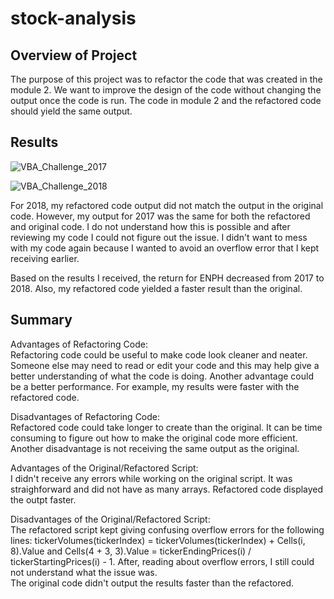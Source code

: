 # stock-analysis

## Overview of Project 
The purpose of this project was to refactor the code that was created in the module 2.   We want to improve the design of the code without changing the output once the code is run.  The code in module 2 and the refactored code should yield the same output.  <br/>


## Results
![VBA_Challenge_2017](https://user-images.githubusercontent.com/33010018/147714693-0a4d48ea-7638-4691-b8ed-6f3c8db49b1b.png)

![VBA_Challenge_2018](https://user-images.githubusercontent.com/33010018/147714739-83c7bb5f-a34f-4886-a508-5eaf419038c5.png)

For 2018, my refactored code output did not match the output in the original code.  However, my output for 2017 was the same for both the refactored and original code.  I do not understand how this is possible and after reviewing my code I could not figure out the issue.  I didn't want to mess with my code again because I wanted to avoid an overflow error that I kept receiving earlier.  

Based on the results I received, the return for ENPH decreased from 2017 to 2018. Also, my refactored code yielded a faster result than the original. 



## Summary
Advantages of Refactoring Code:<br/>
Refactoring code could be useful to make code look cleaner and neater.  Someone else may need to read or edit your code and this may help give a better understanding of what the code is doing.  Another advantage could be a better performance.  For example, my results were faster with the refactored code.

Disadvantages of Refactoring Code:<br/>
Refactored code could take longer to create than the original.  It can be time consuming to figure out how to make the original code more efficient. Another disadvantage is not receiving the same output as the original.  

Advantages of the Original/Refactored Script:<br/>
I didn't receive any errors while working on the original script.  It was straighforward and did not have as many arrays.   Refactored code displayed the outpt faster.

Disadvantages of the Original/Refactored Script: <br/>
The refactored script kept giving confusing overflow errors for the following lines: tickerVolumes(tickerIndex) = tickerVolumes(tickerIndex) + Cells(i, 8).Value and  Cells(4 + 3, 3).Value = tickerEndingPrices(i) / tickerStartingPrices(i) - 1.  After, reading about overflow errors, I still could not understand what the issue was.  
The original code didn't output the results faster than the refactored.

